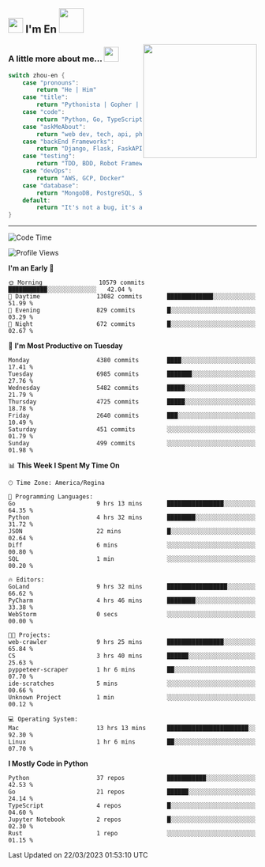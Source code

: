 <h2><img src="https://emojis.slackmojis.com/emojis/images/1531849430/4246/blob-sunglasses.gif?1531849430" width="30"/> I'm En <img src="https://media.giphy.com/media/12oufCB0MyZ1Go/giphy.gif" width="50"></h2>
<img align='right' src="https://media.giphy.com/media/M9gbBd9nbDrOTu1Mqx/giphy.gif" width="230">


### A little more about me... <img src="https://media.giphy.com/media/WUlplcMpOCEmTGBtBW/giphy.gif" width="30">  
<!--
```javascript
const zhou-en = {
    pronouns: "He" | "Him",
    title: "Pythonista" | "Gopher" | "Rustacean",
    code: ["Python", "Go", "Rust", "TypeScript"],
    askMeAbout: ["web dev", "tech", "app dev", "photography"],
    technologies: {
        backEnd: {
            python: ["Django", "Flask", "FaskAPI"],
            go: []
        },
        scraping: ["selenium", "scrapy", "spider"],
        testing: ["Robot Framework"],
        devOps: ["AWS", "Docker", "GCP", "Nginx"],
        databases: ["mongo", "postgresql", "sqlite"],
        misc: ["Firebase", "Heroku"]
    },
    architecture: ["Event Driven Architecture", "Microservices"],
    currentFocus: ["Temporal", "Rust"],
    funFact: "It's not a bug, it's a feature!"
};
```
  -->

```go
switch zhou-en {
    case "pronouns":
        return "He | Him"
    case "title":
        return "Pythonista | Gopher | Rustacean"
    case "code":
        return "Python, Go, TypeScript, Rust"
    case "askMeAbout":
        return "web dev, tech, api, photography, basketball"
    case "backEnd Frameworks":
        return "Django, Flask, FaskAPI, Temporal"
    case "testing":
        return "TDD, BDD, Robot Framework, pytest"
    case "devOps":
        return "AWS, GCP, Docker"
    case "database":
        return "MongoDB, PostgreSQL, Sqlit"
    default:
        return "It's not a bug, it's a feature!"
}
```




---
<!--START_SECTION:waka-->
![Code Time](http://img.shields.io/badge/Code%20Time-543%20hrs%2033%20mins-blue)

![Profile Views](http://img.shields.io/badge/Profile%20Views-0-blue)

**I'm an Early 🐤** 

```text
🌞 Morning                10579 commits       ███████████░░░░░░░░░░░░░░   42.04 % 
🌆 Daytime                13082 commits       █████████████░░░░░░░░░░░░   51.99 % 
🌃 Evening                829 commits         █░░░░░░░░░░░░░░░░░░░░░░░░   03.29 % 
🌙 Night                  672 commits         █░░░░░░░░░░░░░░░░░░░░░░░░   02.67 % 
```
📅 **I'm Most Productive on Tuesday** 

```text
Monday                   4380 commits        ████░░░░░░░░░░░░░░░░░░░░░   17.41 % 
Tuesday                  6985 commits        ███████░░░░░░░░░░░░░░░░░░   27.76 % 
Wednesday                5482 commits        █████░░░░░░░░░░░░░░░░░░░░   21.79 % 
Thursday                 4725 commits        █████░░░░░░░░░░░░░░░░░░░░   18.78 % 
Friday                   2640 commits        ███░░░░░░░░░░░░░░░░░░░░░░   10.49 % 
Saturday                 451 commits         ░░░░░░░░░░░░░░░░░░░░░░░░░   01.79 % 
Sunday                   499 commits         ░░░░░░░░░░░░░░░░░░░░░░░░░   01.98 % 
```


📊 **This Week I Spent My Time On** 

```text
🕑︎ Time Zone: America/Regina

💬 Programming Languages: 
Go                       9 hrs 13 mins       ████████████████░░░░░░░░░   64.35 % 
Python                   4 hrs 32 mins       ████████░░░░░░░░░░░░░░░░░   31.72 % 
JSON                     22 mins             █░░░░░░░░░░░░░░░░░░░░░░░░   02.64 % 
Diff                     6 mins              ░░░░░░░░░░░░░░░░░░░░░░░░░   00.80 % 
SQL                      1 min               ░░░░░░░░░░░░░░░░░░░░░░░░░   00.20 % 

🔥 Editors: 
GoLand                   9 hrs 32 mins       █████████████████░░░░░░░░   66.62 % 
PyCharm                  4 hrs 46 mins       ████████░░░░░░░░░░░░░░░░░   33.38 % 
WebStorm                 0 secs              ░░░░░░░░░░░░░░░░░░░░░░░░░   00.00 % 

🐱‍💻 Projects: 
web-crawler              9 hrs 25 mins       ████████████████░░░░░░░░░   65.84 % 
CS                       3 hrs 40 mins       ██████░░░░░░░░░░░░░░░░░░░   25.63 % 
pyppeteer-scraper        1 hr 6 mins         ██░░░░░░░░░░░░░░░░░░░░░░░   07.70 % 
ide-scratches            5 mins              ░░░░░░░░░░░░░░░░░░░░░░░░░   00.66 % 
Unknown Project          1 min               ░░░░░░░░░░░░░░░░░░░░░░░░░   00.12 % 

💻 Operating System: 
Mac                      13 hrs 13 mins      ███████████████████████░░   92.30 % 
Linux                    1 hr 6 mins         ██░░░░░░░░░░░░░░░░░░░░░░░   07.70 % 
```

**I Mostly Code in Python** 

```text
Python                   37 repos            ███████████░░░░░░░░░░░░░░   42.53 % 
Go                       21 repos            ██████░░░░░░░░░░░░░░░░░░░   24.14 % 
TypeScript               4 repos             █░░░░░░░░░░░░░░░░░░░░░░░░   04.60 % 
Jupyter Notebook         2 repos             █░░░░░░░░░░░░░░░░░░░░░░░░   02.30 % 
Rust                     1 repo              ░░░░░░░░░░░░░░░░░░░░░░░░░   01.15 % 
```




 Last Updated on 22/03/2023 01:53:10 UTC
<!--END_SECTION:waka-->
